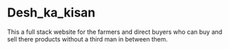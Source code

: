 # Desh_ka_kisan
This a full stack website for the farmers and direct buyers who can buy and sell there products without a third man in between them.
